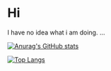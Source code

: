 # Hi

I have no idea what i am doing.
...

[![Anurag's GitHub stats](https://github-readme-stats.vercel.app/api?username=septlog)](https://github.com/anuraghazra/github-readme-stats)

[![Top Langs](https://github-readme-stats.vercel.app/api/top-langs/?username=septlog)](https://github.com/anuraghazra/github-readme-stats)
